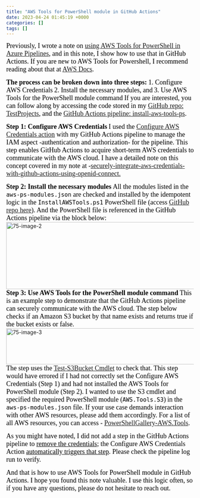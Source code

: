 ```yaml
---
title: "AWS Tools for PowerShell module in GitHub Actions"
date: 2023-04-24 01:45:19 +0000
categories: []
tags: []
---
```


<span style="font-size: 18px"><span style="font-family: calibri"><span style="color: #000000">Previously, I wrote a note on <a href="https://skundunotes.com/2022/09/18/install-and-use-aws-tools-for-powershell-on-azure-devops-pipelines-yaml/" target="_blank" rel="noopener">using AWS Tools for PowerShell in Azure Pipelines</a>, and in this note, I show how to use that in GitHub Actions. If you are new to AWS Tools for Powershell, I recommend reading about that at <a href="https://docs.aws.amazon.com/powershell/latest/userguide/pstools-welcome.html" target="_blank" rel="noopener">AWS Docs</a>.</span></span></span>
<!--more-->

<strong><span style="font-size: 18px"><span style="font-family: calibri"><span style="color: #000000">The process can be broken down into three steps:</span></span></span></strong>
<span style="font-size: 18px"><span style="font-family: calibri"><span style="color: #000000">1. Configure AWS Credentials</span></span></span>
<span style="font-size: 18px"><span style="font-family: calibri"><span style="color: #000000">2. Install the necessary modules, and</span></span></span>
<span style="font-size: 18px"><span style="font-family: calibri"><span style="color: #000000">3. Use AWS Tools for the PowerShell module command</span></span></span>
<span style="font-size: 18px"><span style="font-family: calibri"><span style="color: #000000">If you are interested, you can follow along by accessing the code stored in my <a href="https://github.com/kunduso/TestProjects/blob/main/.github/workflows/pipeline-install-awstools.yml" target="_blank" rel="noopener">GitHub repo: TestProjects</a>, and the <a href="https://github.com/kunduso/TestProjects/actions/workflows/pipeline-install-awstools.yml" target="_blank" rel="noopener">GitHub Actions pipeline: install-aws-tools-ps</a>.</span></span></span>

<strong><span style="font-size: 18px"><span style="font-family: calibri"><span style="color: #000000">Step 1: Configure AWS Credentials</span></span></span></strong>
<span style="font-size: 18px"><span style="font-family: calibri"><span style="color: #000000">I used the <span style="text-decoration: underline"><a href="https://github.com/aws-actions/configure-aws-credentials" target="_blank" rel="noopener">Configure AWS Credentials action</a></span> with my GitHub Actions pipeline to manage the IAM aspect -authentication and authorization- for the pipeline. This step enables GitHub Actions to acquire short-term AWS credentials to communicate with the AWS cloud. </span></span></span><span style="font-size: 18px"><span style="font-family: calibri"><span style="color: #000000">I have a detailed note on this concept covered in my note at -<a href="https://skundunotes.com/2023/02/28/securely-integrate-aws-credentials-with-github-actions-using-openid-connect/" target="_blank" rel="noopener">securely-integrate-aws-credentials-with-github-actions-using-openid-connect.</a></span></span></span>

<strong><span style="font-size: 18px"><span style="font-family: calibri"><span style="color: #000000">Step 2: Install the necessary modules</span></span></span></strong>
<span style="font-size: 18px"><span style="font-family: calibri"><span style="color: #000000">All the modules listed in the <code>aws-ps-modules.json</code> are checked and installed by the idempotent logic in the <code>InstallAWSTools.ps1</code> PowerShell file (access <a href="https://github.com/kunduso/TestProjects/tree/main/install-aws-tools-powershell" target="_blank" rel="noopener">GitHub repo here</a>). And the PowerShell file is referenced in the GitHub Actions pipeline via the block below:</span></span></span>
<img class="alignnone size-full wp-image-2543" src="https://skundunotes.com/wp-content/uploads/2023/04/75-image-2.png" alt="75-image-2" width="942" height="180" />
<strong><span style="font-size: 18px"><span style="font-family: calibri"><span style="color: #000000">Step 3: Use AWS Tools for the PowerShell module command</span></span></span></strong>
<span style="font-size: 18px"><span style="font-family: calibri"><span style="color: #000000">This is an example step to demonstrate that the GitHub Actions pipeline can securely communicate with the AWS cloud. The step below checks if an Amazon S3 bucket by that name exists and returns true if the bucket exists or false.</span></span></span>
<img class="alignnone size-full wp-image-2544" src="https://skundunotes.com/wp-content/uploads/2023/04/75-image-3.png" alt="75-image-3" width="852" height="97" />
<span style="font-size: 18px"><span style="font-family: calibri"><span style="color: #000000">The step uses the <a href="https://docs.aws.amazon.com/powershell/latest/reference/items/Test-S3Bucket.html" target="_blank" rel="noopener">Test-S3Bucket Cmdlet</a> to check that. This step would have errored if I had not correctly set the Configure AWS Credentials (Step 1) and had not installed the AWS Tools for PowerShell module (Step 2). I wanted to use the S3 cmdlet and specified the required PowerShell module (<code>AWS.Tools.S3</code>)</span></span></span> <span style="font-size: 18px"><span style="font-family: calibri"><span style="color: #000000">in the <code>aws-ps-modules.json</code> file. If your use case demands interaction with other AWS resources, please add them accordingly. For a list of all AWS resources, you can access - <a href="https://www.powershellgallery.com/packages?q=AWS.Tools" target="_blank" rel="noopener">PowerShellGallery-AWS.Tools</a>.</span></span></span>

<span style="font-size: 18px"><span style="font-family: calibri"><span style="color: #000000">As you might have noted, I did not add a step in the GitHub Actions pipeline to <span style="text-decoration: underline">remove the credentials</span>; the Configure AWS Credentials Action <span style="text-decoration: underline">automatically triggers that step</span>. Please check the pipeline log run to verify.</span></span></span>

<span style="font-size: 18px"><span style="font-family: calibri"><span style="color: #000000">And that is how to use AWS Tools for PowerShell module in GitHub Actions. I hope you found this note valuable. I use this logic often, so if you have any questions, please do not hesitate to reach out.</span></span></span>
